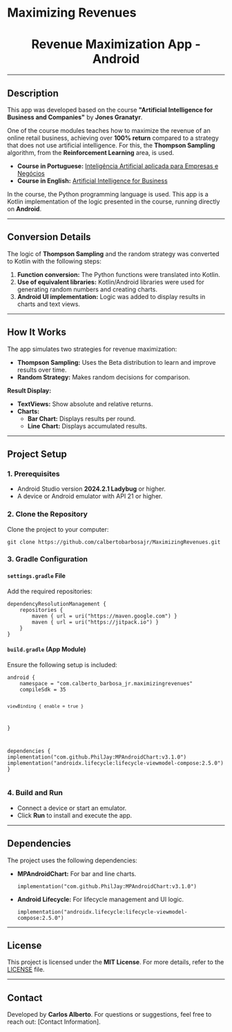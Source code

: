 # Maximizing Revenues

<h1 align="center">Revenue Maximization App - Android</h1>

---

<h2>Description</h2>
<p>
This app was developed based on the course <strong>"Artificial Intelligence for Business and Companies"</strong> by <strong>Jones Granatyr</strong>.
</p>
<p>
One of the course modules teaches how to maximize the revenue of an online retail business, achieving over <strong>100% return</strong> compared to a strategy that does not use artificial intelligence. For this, the <strong>Thompson Sampling</strong> algorithm, from the <strong>Reinforcement Learning</strong> area, is used.
</p>
<ul>
  <li><strong>Course in Portuguese:</strong> 
    <a href="https://www.udemy.com/course/inteligencia-artificial-empresas-negocios/?couponCode=ACCAGE0923">Inteligência Artificial aplicada para Empresas e Negócios</a>
  </li>
  <li><strong>Course in English:</strong> 
    <a href="https://www.udemy.com/course/ai-for-business/?couponCode=ACCAGE0923">Artificial Intelligence for Business</a>
  </li>
</ul>
<p>
In the course, the Python programming language is used. This app is a Kotlin implementation of the logic presented in the course, running directly on <strong>Android</strong>.
</p>

---

<h2>Conversion Details</h2>
<p>
The logic of <strong>Thompson Sampling</strong> and the random strategy was converted to Kotlin with the following steps:
</p>
<ol>
  <li><strong>Function conversion:</strong> The Python functions were translated into Kotlin.</li>
  <li><strong>Use of equivalent libraries:</strong> Kotlin/Android libraries were used for generating random numbers and creating charts.</li>
  <li><strong>Android UI implementation:</strong> Logic was added to display results in charts and text views.</li>
</ol>

---

<h2>How It Works</h2>
<p>The app simulates two strategies for revenue maximization:</p>
<ul>
  <li><strong>Thompson Sampling:</strong> Uses the Beta distribution to learn and improve results over time.</li>
  <li><strong>Random Strategy:</strong> Makes random decisions for comparison.</li>
</ul>
<p><strong>Result Display:</strong></p>
<ul>
  <li><strong>TextViews:</strong> Show absolute and relative returns.</li>
  <li><strong>Charts:</strong>
    <ul>
      <li><strong>Bar Chart:</strong> Displays results per round.</li>
      <li><strong>Line Chart:</strong> Displays accumulated results.</li>
    </ul>
  </li>
</ul>

---

<h2>Project Setup</h2>

<h3>1. Prerequisites</h3>
<ul>
  <li>Android Studio version <strong>2024.2.1 Ladybug</strong> or higher.</li>
  <li>A device or Android emulator with API 21 or higher.</li>
</ul>

<h3>2. Clone the Repository</h3>
<p>Clone the project to your computer:</p>
<pre><code>git clone https://github.com/calbertobarbosajr/MaximizingRevenues.git</code></pre>

<h3>3. Gradle Configuration</h3>
<h4><code>settings.gradle</code> File</h4>
<p>Add the required repositories:</p>
<pre><code>dependencyResolutionManagement {
    repositories {
        maven { url = uri("https://maven.google.com") }
        maven { url = uri("https://jitpack.io") }
    }
}
</code></pre>

<h4><code>build.gradle</code> (App Module)</h4>
<p>Ensure the following setup is included:</p>
<pre><code>android {
    namespace = "com.calberto_barbosa_jr.maximizingrevenues"
    compileSdk = 35

    viewBinding { enable = true }
}

dependencies {
implementation("com.github.PhilJay:MPAndroidChart:v3.1.0")
implementation("androidx.lifecycle:lifecycle-viewmodel-compose:2.5.0")
}
</code></pre>

<h3>4. Build and Run</h3>
<ul>
  <li>Connect a device or start an emulator.</li>
  <li>Click <strong>Run</strong> to install and execute the app.</li>
</ul>

---

<h2>Dependencies</h2>
<p>The project uses the following dependencies:</p>
<ul>
  <li><strong>MPAndroidChart:</strong> For bar and line charts.
    <pre><code>implementation("com.github.PhilJay:MPAndroidChart:v3.1.0")</code></pre>
  </li>
  <li><strong>Android Lifecycle:</strong> For lifecycle management and UI logic.
    <pre><code>implementation("androidx.lifecycle:lifecycle-viewmodel-compose:2.5.0")</code></pre>
  </li>
</ul>

---

<h2>License</h2>
<p>This project is licensed under the <strong>MIT License</strong>. For more details, refer to the 
<a href="https://www.mit.edu/~amini/LICENSE.md">LICENSE</a> file.</p>

---

<h2>Contact</h2>
<p>Developed by <strong>Carlos Alberto</strong>.  
For questions or suggestions, feel free to reach out: [Contact Information].</p>
